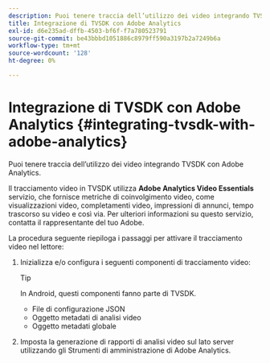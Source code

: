 ```yaml
---
description: Puoi tenere traccia dell’utilizzo dei video integrando TVSDK con Adobe Analytics.
title: Integrazione di TVSDK con Adobe Analytics
exl-id: d6e235ad-dffb-4503-bf6f-f7a780523791
source-git-commit: be43bbbd1051886c8979ff590a3197b2a7249b6a
workflow-type: tm+mt
source-wordcount: '128'
ht-degree: 0%

---
```


# Integrazione di TVSDK con Adobe Analytics {#integrating-tvsdk-with-adobe-analytics}

Puoi tenere traccia dell’utilizzo dei video integrando TVSDK con Adobe Analytics.

Il tracciamento video in TVSDK utilizza **Adobe Analytics Video Essentials** servizio, che fornisce metriche di coinvolgimento video, come visualizzazioni video, completamenti video, impressioni di annunci, tempo trascorso su video e così via. Per ulteriori informazioni su questo servizio, contatta il rappresentante del tuo Adobe.

La procedura seguente riepiloga i passaggi per attivare il tracciamento video nel lettore:

1. Inizializza e/o configura i seguenti componenti di tracciamento video:

   >[!TIP]
   >
   >In Android, questi componenti fanno parte di TVSDK.

   * File di configurazione JSON
   * Oggetto metadati di analisi video
   * Oggetto metadati globale

1. Imposta la generazione di rapporti di analisi video sul lato server utilizzando gli Strumenti di amministrazione di Adobe Analytics.

